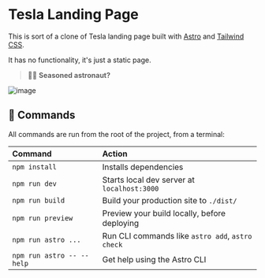 # Tesla Landing Page

This is sort of a clone of Tesla landing page built with [Astro](https://astro.build) and [Tailwind CSS](https://tailwindcss.com).

It has no functionality, it's just a static page.

> 🧑‍🚀 **Seasoned astronaut?**

![image](https://github.com/chistoperez/chistoperez/assets/99354481/7e32c07f-b5de-489d-a1f7-ea114db837f6)

## 🧞 Commands

All commands are run from the root of the project, from a terminal:

| Command                   | Action                                           |
| :------------------------ | :----------------------------------------------- |
| `npm install`             | Installs dependencies                            |
| `npm run dev`             | Starts local dev server at `localhost:3000`      |
| `npm run build`           | Build your production site to `./dist/`          |
| `npm run preview`         | Preview your build locally, before deploying     |
| `npm run astro ...`       | Run CLI commands like `astro add`, `astro check` |
| `npm run astro -- --help` | Get help using the Astro CLI                     |
